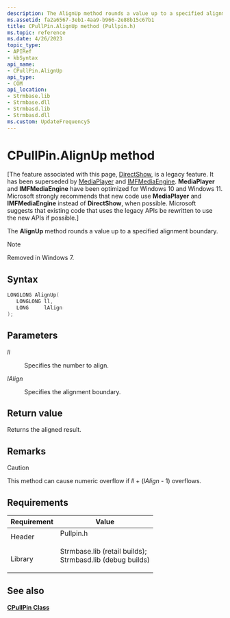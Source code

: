 ```yaml
---
description: The AlignUp method rounds a value up to a specified alignment boundary.Note  Removed in Windows 7. .
ms.assetid: fa2a6567-3eb1-4aa9-b966-2e88b15c67b1
title: CPullPin.AlignUp method (Pullpin.h)
ms.topic: reference
ms.date: 4/26/2023
topic_type: 
- APIRef
- kbSyntax
api_name: 
- CPullPin.AlignUp
api_type: 
- COM
api_location: 
- Strmbase.lib
- Strmbase.dll
- Strmbasd.lib
- Strmbasd.dll
ms.custom: UpdateFrequency5
---
```


# CPullPin.AlignUp method

\[The feature associated with this page, [DirectShow](/windows/win32/directshow/directshow), is a legacy feature. It has been superseded by [MediaPlayer](/uwp/api/Windows.Media.Playback.MediaPlayer) and [IMFMediaEngine](/windows/win32/api/mfmediaengine/nn-mfmediaengine-imfmediaengine). **MediaPlayer** and **IMFMediaEngine** have been optimized for Windows 10 and Windows 11. Microsoft strongly recommends that new code use **MediaPlayer** and **IMFMediaEngine** instead of **DirectShow**, when possible. Microsoft suggests that existing code that uses the legacy APIs be rewritten to use the new APIs if possible.\]

The **AlignUp** method rounds a value up to a specified alignment boundary.

> [!Note]  
> Removed in Windows 7.

 

## Syntax


```C++
LONGLONG AlignUp(
   LONGLONG ll,
   LONG     lAlign
);
```



## Parameters

<dl> <dt>

*ll* 
</dt> <dd>

Specifies the number to align.

</dd> <dt>

*lAlign* 
</dt> <dd>

Specifies the alignment boundary.

</dd> </dl>

## Return value

Returns the aligned result.

## Remarks

> [!Caution]  
> This method can cause numeric overflow if *ll* + (*lAlign* - 1) overflows.

 

## Requirements



| Requirement | Value |
|--------------------|--------------------------------------------------------------------------------------------------------------------------------------------------------------------------------------------|
| Header<br/>  | <dl> <dt>Pullpin.h</dt> </dl>                                                                                                       |
| Library<br/> | <dl> <dt>Strmbase.lib (retail builds); </dt> <dt>Strmbasd.lib (debug builds)</dt> </dl> |



## See also

<dl> <dt>

[**CPullPin Class**](cpullpin.md)
</dt> </dl>

 

 




